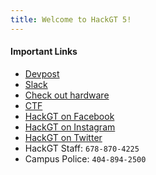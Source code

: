 ```yaml
---
title: Welcome to HackGT 5!
---
```


#### Important Links
* [Devpost](https://hackgt2018.devpost.com/)
* [Slack](https://join.slack.com/t/hackgt5/shared_invite/enQtNDU2NzQ1MzgyOTQ4LTFmODBhOTFhODA1MTliZDAxYjc1MGEwOTQ5OWEyM2I1ODUyM2ZlMjFkYjNjZTIyYzViYTI3MjVhN2VmZDAzMmU)
* [Check out hardware](https://hardware.hack.gt)
* [CTF](http://ctf.hack.gt/)
* [HackGT on Facebook](https://www.facebook.com/TheHackGT/])
* [HackGT on Instagram](https://www.instagram.com/TheHackGT/)
* [HackGT on Twitter](https://twitter.com/thehackgt)
* HackGT Staff: `678-870-4225`
* Campus Police: `404-894-2500`